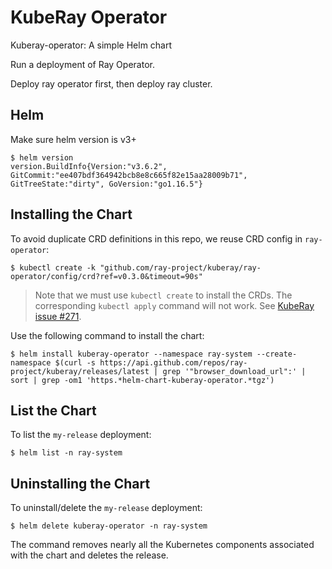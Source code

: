 # KubeRay Operator

Kuberay-operator: A simple Helm chart

Run a deployment of Ray Operator.

Deploy ray operator first, then deploy ray cluster.

## Helm

Make sure helm version is v3+
```console
$ helm version
version.BuildInfo{Version:"v3.6.2", GitCommit:"ee407bdf364942bcb8e8c665f82e15aa28009b71", GitTreeState:"dirty", GoVersion:"go1.16.5"}
```

## Installing the Chart

To avoid duplicate CRD definitions in this repo, we reuse CRD config in `ray-operator`:
```console
$ kubectl create -k "github.com/ray-project/kuberay/ray-operator/config/crd?ref=v0.3.0&timeout=90s"
```
> Note that we must use `kubectl create` to install the CRDs.
> The corresponding `kubectl apply` command will not work. See [KubeRay issue #271](https://github.com/ray-project/kuberay/issues/271).

Use the following command to install the chart:
```console
$ helm install kuberay-operator --namespace ray-system --create-namespace $(curl -s https://api.github.com/repos/ray-project/kuberay/releases/latest | grep '"browser_download_url":' | sort | grep -om1 'https.*helm-chart-kuberay-operator.*tgz')
```

## List the Chart

To list the `my-release` deployment:

```console
$ helm list -n ray-system
```

## Uninstalling the Chart

To uninstall/delete the `my-release` deployment:

```console
$ helm delete kuberay-operator -n ray-system
```

The command removes nearly all the Kubernetes components associated with the
chart and deletes the release.
